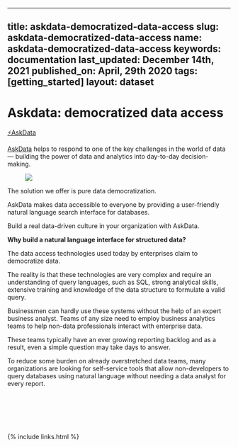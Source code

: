 
  ---
  title: askdata-democratized-data-access
  slug: askdata-democratized-data-access
  name: askdata-democratized-data-access
  keywords: documentation
  last_updated: December 14th, 2021
  published_on: April, 29th 2020
  tags: [getting_started]
  layout: dataset
  ---

<h1>Askdata: democratized data access</h1><p><a href="https://medium.com/@ASKDATA_INC?source=post_page-----b5aaa7fcf621----------------------">⚡AskData</a></p><p><a href="https://www.askdata.com/" target="_blank">AskData</a> helps to respond to one of the key challenges in the world of data — building the power of data and analytics into day-to-day decision-making.</p><figure class="w-richtext-figure-type-image w-richtext-align-center"><div><img src="https://uploads-ssl.webflow.com/5dff758010bfa7356f98e395/5e6d258b148907e7a2c613b9_1*wiynTu9slNMM0f-Y_K1QBQ%402x.png"></div></figure><p>The solution we offer is pure data democratization.</p><p>AskData makes data accessible to everyone by providing a user-friendly natural language search interface for databases.</p><p>Build a real data-driven culture in your organization with AskData.</p><p><strong>Why build a natural language interface for structured data?</strong></p><p>The data access technologies used today by enterprises claim to democratize data.</p><p>The reality is that these technologies are very complex and require an understanding of query languages, such as SQL, strong analytical skills, extensive training and knowledge of the data structure to formulate a valid query.</p><p>Businessmen can hardly use these systems without the help of an expert business analyst. Teams of any size need to employ business analytics teams to help non-data professionals interact with enterprise data.</p><p>These teams typically have an ever growing reporting backlog and as a result, even a simple question may take days to answer.</p><p>To reduce some burden on already overstretched data teams, many organizations are looking for self-service tools that allow non-developers to query databases using natural language without needing a data analyst for every report.</p><p><br></p><h2>‍</h2>

  {% include links.html %}

  